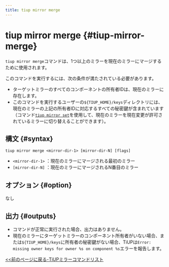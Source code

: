 ```yaml
---
title: tiup mirror merge
---
```


# tiup mirror merge {#tiup-mirror-merge}

`tiup mirror merge`コマンドは、1つ以上のミラーを現在のミラーにマージするために使用されます。

このコマンドを実行するには、次の条件が満たされている必要があります。

-   ターゲットミラーのすべてのコンポーネントの所有者IDは、現在のミラーに存在します。
-   このコマンドを実行するユーザーの`${TIUP_HOME}/keys`ディレクトリには、現在のミラーの上記の所有者IDに対応するすべての秘密鍵が含まれています（コマンド[`tiup mirror set`](/tiup/tiup-command-mirror-set.md)を使用して、現在のミラーを現在変更が許可されているミラーに切り替えることができます）。

## 構文 {#syntax}

```shell
tiup mirror merge <mirror-dir-1> [mirror-dir-N] [flags]
```

-   `<mirror-dir-1>` ：現在のミラーにマージされる最初のミラー
-   `[mirror-dir-N]` ：現在のミラーにマージされるN番目のミラー

## オプション {#option}

なし

## 出力 {#outputs}

-   コマンドが正常に実行された場合、出力はありません。
-   現在のミラーにターゲットミラーのコンポーネント所有者がいない場合、または`${TIUP_HOME}/keys`に所有者の秘密鍵がない場合、TiUPは`Error: missing owner keys for owner %s on component %s`エラーを報告します。

[&lt;&lt;前のページに戻る-TiUPミラーコマンドリスト](/tiup/tiup-command-mirror.md#command-list)

